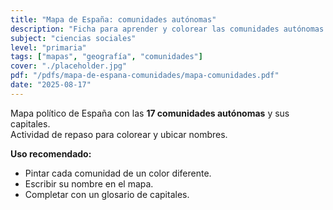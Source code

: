 ```yaml
---
title: "Mapa de España: comunidades autónomas"
description: "Ficha para aprender y colorear las comunidades autónomas de España."
subject: "ciencias sociales"
level: "primaria"
tags: ["mapas", "geografía", "comunidades"]
cover: "./placeholder.jpg"
pdf: "/pdfs/mapa-de-espana-comunidades/mapa-comunidades.pdf"
date: "2025-08-17"
---
```


Mapa político de España con las **17 comunidades autónomas** y sus capitales.  
Actividad de repaso para colorear y ubicar nombres.

**Uso recomendado:**
- Pintar cada comunidad de un color diferente.  
- Escribir su nombre en el mapa.  
- Completar con un glosario de capitales.
